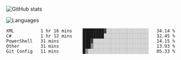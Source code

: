 ![GitHub stats](https://github-readme-stats.vercel.app/api?username=emipa606&theme=github_dark&show_icons=true)

![Languages](https://github-readme-stats.vercel.app/api/top-langs/?username=emipa606&theme=github_dark&layout=compact)

<!--START_SECTION:waka-->
```text
XML          1 hr 16 mins    ████████▓░░░░░░░░░░░░░░░░   34.14 % 
C#           1 hr 12 mins    ████████░░░░░░░░░░░░░░░░░   32.45 % 
PowerShell   31 mins         ███▓░░░░░░░░░░░░░░░░░░░░░   14.15 % 
Other        31 mins         ███▒░░░░░░░░░░░░░░░░░░░░░   13.93 % 
Git Config   11 mins         █▒░░░░░░░░░░░░░░░░░░░░░░░   05.33 % 
```
<!--END_SECTION:waka-->
